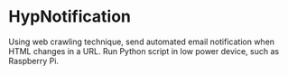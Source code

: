 # HypNotification
Using web crawling technique, send automated email notification when HTML changes in a URL.
Run Python script in low power device, such as Raspberry Pi.
